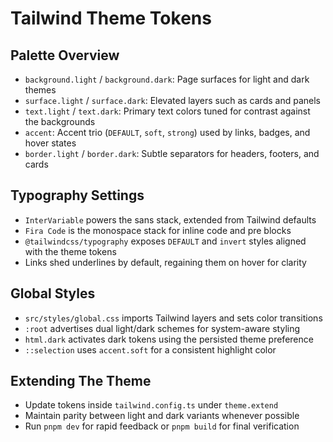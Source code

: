 # Tailwind Theme Tokens

## Palette Overview

- `background.light` / `background.dark`: Page surfaces for light and dark themes
- `surface.light` / `surface.dark`: Elevated layers such as cards and panels
- `text.light` / `text.dark`: Primary text colors tuned for contrast against the backgrounds
- `accent`: Accent trio (`DEFAULT`, `soft`, `strong`) used by links, badges, and hover states
- `border.light` / `border.dark`: Subtle separators for headers, footers, and cards

## Typography Settings

- `InterVariable` powers the sans stack, extended from Tailwind defaults
- `Fira Code` is the monospace stack for inline code and pre blocks
- `@tailwindcss/typography` exposes `DEFAULT` and `invert` styles aligned with the theme tokens
- Links shed underlines by default, regaining them on hover for clarity

## Global Styles

- `src/styles/global.css` imports Tailwind layers and sets color transitions
- `:root` advertises dual light/dark schemes for system-aware styling
- `html.dark` activates dark tokens using the persisted theme preference
- `::selection` uses `accent.soft` for a consistent highlight color

## Extending The Theme

- Update tokens inside `tailwind.config.ts` under `theme.extend`
- Maintain parity between light and dark variants whenever possible
- Run `pnpm dev` for rapid feedback or `pnpm build` for final verification
